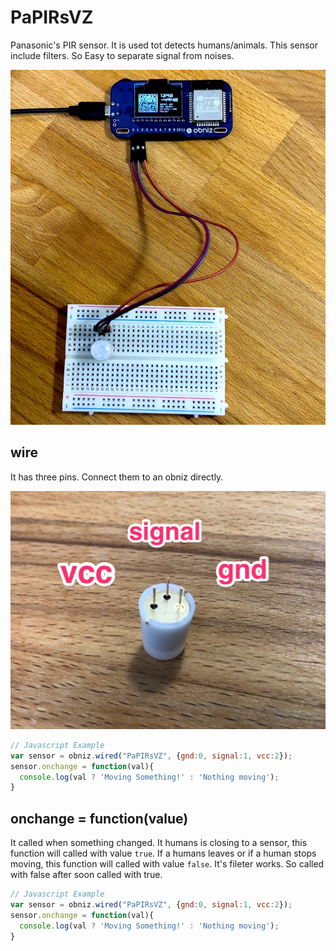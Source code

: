 # PaPIRsVZ

Panasonic's PIR sensor. It is used tot detects humans/animals.
This sensor include filters. So Easy to separate signal from noises.

![](./papirsvzwire.jpg)


## wire

It has three pins. Connect them to an obniz directly.

![](./papirsvzpins.jpg)

```Javascript
// Javascript Example
var sensor = obniz.wired("PaPIRsVZ", {gnd:0, signal:1, vcc:2});
sensor.onchange = function(val){
  console.log(val ? 'Moving Something!' : 'Nothing moving');
}
```

## onchange = function(value)

It called when something changed.
It humans is closing to a sensor, this function will called with value ```true```.
If a humans leaves or if a human stops moving, this function will called with value ```false```.
It's fileter works. So called with false after soon called with true.

```Javascript
// Javascript Example
var sensor = obniz.wired("PaPIRsVZ", {gnd:0, signal:1, vcc:2});
sensor.onchange = function(val){
  console.log(val ? 'Moving Something!' : 'Nothing moving');
}
```